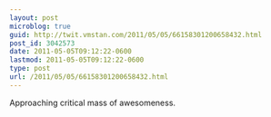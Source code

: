 ```yaml
---
layout: post
microblog: true
guid: http://twit.vmstan.com/2011/05/05/66158301200658432.html
post_id: 3042573
date: 2011-05-05T09:12:22-0600
lastmod: 2011-05-05T09:12:22-0600
type: post
url: /2011/05/05/66158301200658432.html
---
```

Approaching critical mass of awesomeness.
